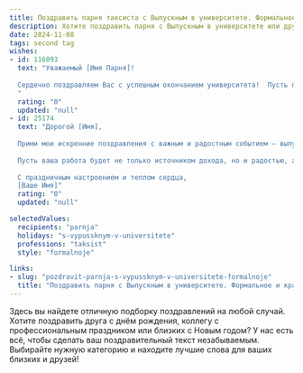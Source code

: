 ```yaml
---
title: Поздравить парня таксиста с Выпускным в университете. Формальное и красивое
description: Хотите поздравить парня с Выпускным в университете или другим праздником? Наш ИИ создаст незабываемое поздравление, а вы обязательно выделитесь среди других.  
date: 2024-11-08
tags: second tag
wishes:
- id: 116093
  text: "Уважаемый [Имя Парня]!
  
  Сердечно поздравляем Вас с успешным окончанием университета!  Пусть приобретенные знания и навыки станут надежным фундаментом для Вашей будущей карьеры таксиста. Желаем Вам успехов в профессиональной деятельности, благополучия и всего самого наилучшего в жизни.  Пусть дорога Вашей жизни будет лёгкой и прямой, а каждый новый день приносит радость и удовлетворение.
  "
  rating: "0"
  updated: "null"
- id: 25174
  text: "Дорогой [Имя],
  
  Прими мои искренние поздравления с важным и радостным событием – выпускным вечером университета! Этот день стал воплощением ваших усилий, стремлений и достижений. Вы прошли долгий путь обучения, преодолели множество препятствий и теперь стоите на пороге новой жизни, полностью готовый к профессиональным вызовам и успеху в карьере таксиста.
  
  Пусть ваша работа будет не только источником дохода, но и радостью, а каждый ваш клиент уедет от вас с улыбкой на лице, зная, что попал в надежные руки. Желаю вам не только профессионального роста, но и личного счастья, здоровья и благополучия.
  
  С праздничным настроением и теплом сердца,
  [Ваше Имя]"
  rating: "0"
  updated: "null"

selectedValues:
  recipients: "parnja"
  holidays: "s-vypussknym-v-universitete"
  professions: "taksist"
  style: "formalnoje"

links:
- slug: "pozdravit-parnja-s-vypussknym-v-universitete-formalnoje"
  title: "Поздравить парня с Выпускным в университете. Формальное и красивое"
---
```


Здесь вы найдете отличную подборку поздравлений на любой случай.
Хотите поздравить друга с днём рождения, коллегу с профессиональным праздником или близких с Новым годом? У нас есть всё, чтобы сделать ваш поздравительный текст незабываемым. Выбирайте нужную категорию и находите лучшие слова для ваших близких и друзей!
